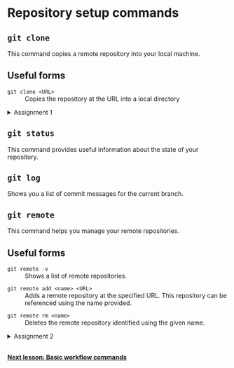 # Repository setup commands

## `git clone`

This command copies a remote repository into your local machine.

## Useful forms

<dl>
  <dt><code>git clone &lt;URL&gt;</code></dt>
  <dd>Copies the repository at the URL into a local directory</dd>
</dl>

<details>
  <summary>Assignment 1</summary>
  <p>Create a local clone of the your forked repo and navigate to it.</p>
</details>

## `git status`

This command provides useful information about the state of your repository.

## `git log`

Shows you a list of commit messages for the current branch.

## `git remote`

This command helps you manage your remote repositories.

## Useful forms

<dl>
  <dt><code>git remote -v</code></dt> 
  <dd>Shows a list of remote repositories.</dd>
</dl>

<dl>
  <dt><code>git remote add &lt;name&gt; &lt;URL&gt;</code></dt>
  <dd>Adds a remote repository at the specified URL. This repository can be referenced using the name provided.</dd>
</dl>

<dl>
  <dt><code>git remote rm &lt;name&gt;</code></dt>
  <dd>Deletes the remote repository identified using the given name.</dd>
</dl>

<details>
  <summary>Assignment 2</summary>
  <p>Add the original repository as a remote and verify by listing your remote repositories.</p>
</details>

<br/>

**[Next lesson: Basic workflow commands](basic-workflow.md)**
